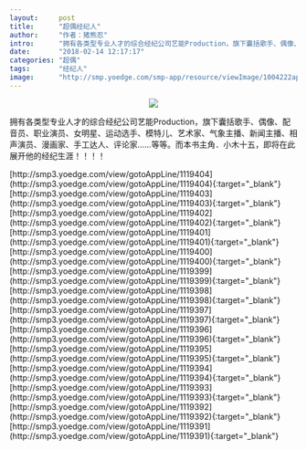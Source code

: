 ```yaml
---
layout:     post
title:      "超偶经纪人"
author:     "作者：猪熊忍"
intro:      "拥有各类型专业人才的综合经纪公司艺能Production，旗下囊括歌手、偶像、配音员、职业演员、女明星、运动选手、模特儿、艺术家、气象主播、新闻主播、相声演员、漫画家、手工达人、评论家……等等。而本书主角．小木十五，即将在此展开他的经纪生涯！！！！"
date:       "2018-02-14 12:17:17"
categories: "超偶"
tags:       "经纪人"
image:      "http://smp.yoedge.com/smp-app/resource/viewImage/1004222appline.png"
---
```

<div style="text-align: center">
<p><img src="http://smp.yoedge.com/smp-app/resource/viewImage/1004222appline.png"/></p>
</div>
<p class="post-meta">
<span>拥有各类型专业人才的综合经纪公司艺能Production，旗下囊括歌手、偶像、配音员、职业演员、女明星、运动选手、模特儿、艺术家、气象主播、新闻主播、相声演员、漫画家、手工达人、评论家……等等。而本书主角．小木十五，即将在此展开他的经纪生涯！！！！</span>
</p>
[http://smp3.yoedge.com/view/gotoAppLine/1119404](http://smp3.yoedge.com/view/gotoAppLine/1119404){:target="_blank"}
[http://smp3.yoedge.com/view/gotoAppLine/1119403](http://smp3.yoedge.com/view/gotoAppLine/1119403){:target="_blank"}
[http://smp3.yoedge.com/view/gotoAppLine/1119402](http://smp3.yoedge.com/view/gotoAppLine/1119402){:target="_blank"}
[http://smp3.yoedge.com/view/gotoAppLine/1119401](http://smp3.yoedge.com/view/gotoAppLine/1119401){:target="_blank"}
[http://smp3.yoedge.com/view/gotoAppLine/1119400](http://smp3.yoedge.com/view/gotoAppLine/1119400){:target="_blank"}
[http://smp3.yoedge.com/view/gotoAppLine/1119399](http://smp3.yoedge.com/view/gotoAppLine/1119399){:target="_blank"}
[http://smp3.yoedge.com/view/gotoAppLine/1119398](http://smp3.yoedge.com/view/gotoAppLine/1119398){:target="_blank"}
[http://smp3.yoedge.com/view/gotoAppLine/1119397](http://smp3.yoedge.com/view/gotoAppLine/1119397){:target="_blank"}
[http://smp3.yoedge.com/view/gotoAppLine/1119396](http://smp3.yoedge.com/view/gotoAppLine/1119396){:target="_blank"}
[http://smp3.yoedge.com/view/gotoAppLine/1119395](http://smp3.yoedge.com/view/gotoAppLine/1119395){:target="_blank"}
[http://smp3.yoedge.com/view/gotoAppLine/1119394](http://smp3.yoedge.com/view/gotoAppLine/1119394){:target="_blank"}
[http://smp3.yoedge.com/view/gotoAppLine/1119393](http://smp3.yoedge.com/view/gotoAppLine/1119393){:target="_blank"}
[http://smp3.yoedge.com/view/gotoAppLine/1119392](http://smp3.yoedge.com/view/gotoAppLine/1119392){:target="_blank"}
[http://smp3.yoedge.com/view/gotoAppLine/1119391](http://smp3.yoedge.com/view/gotoAppLine/1119391){:target="_blank"}


